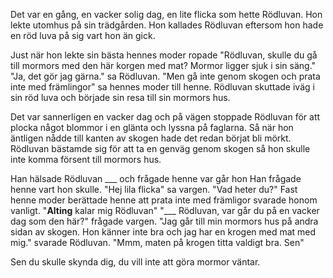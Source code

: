 Det var en gång, en vacker solig dag, en lite flicka som hette Rödluvan. Hon lekte utomhus på sin trädgården. Hon kallades Rödluvan eftersom hon hade en röd luva på sig vart hon än gick.

Just när hon lekte sin bästa hennes moder ropade "Rödluvan, skulle du gå till mormors med den här korgen med mat? Mormor ligger sjuk i sin säng." "Ja, det gör jag gärna." sa Rödluvan. "Men gå inte genom skogen och prata inte med främlingor" sa hennes moder till henne. Rödluvan skuttade iväg i sin röd luva och började  sin resa till sin mormors hus.

Det var sannerligen en vacker dag och på vägen stoppade Rödluvan för att plocka något blommor i en glänta och lyssna på faglarna. Så när hon äntligen nådde  till kanten av skogen hade det redan börjat bli mörkt. Rödluvan bästamde sig för att ta en genväg genom skogen så hon skulle inte komma försent till mormors hus.  

Han hälsade Rödluvan  ___ och frågade henne var går hon
Han frågade henne vart hon skulle. "Hej lila flicka" sa vargen. "Vad heter du?" Fast henne moder berättade henne att prata inte med främligor svarade honom vanligt. "**Alting** kalar mig Rödluvan" "___ Rödluvan, var går du på en vacker dag som den här?" frågade vargen. "Jag går till min mormors hus på andra sidan av skogen. Hon känner inte bra och jag har en krogen med mat med mig." svarade Rödluvan. "Mmm, maten på krogen titta valdigt bra. Sen" 

Sen du skulle skynda dig, du vill inte att göra mormor väntar.



